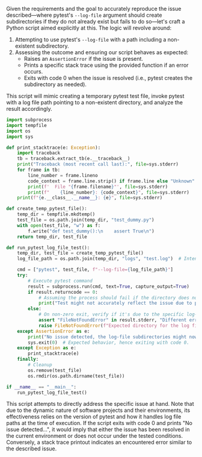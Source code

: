 Given the requirements and the goal to accurately reproduce the issue described—where pytest's `--log-file` argument should create subdirectories if they do not already exist but fails to do so—let's craft a Python script aimed explicitly at this. The logic will revolve around:

1. Attempting to use pytest's `--log-file` with a path including a non-existent subdirectory.
2. Assessing the outcome and ensuring our script behaves as expected:
    - Raises an `AssertionError` if the issue is present.
    - Prints a specific stack trace using the provided function if an error occurs.
    - Exits with code 0 when the issue is resolved (i.e., pytest creates the subdirectory as needed).

This script will mimic creating a temporary pytest test file, invoke pytest with a log file path pointing to a non-existent directory, and analyze the result accordingly.

```python
import subprocess
import tempfile
import os
import sys

def print_stacktrace(e: Exception):
    import traceback
    tb = traceback.extract_tb(e.__traceback__)
    print("Traceback (most recent call last):", file=sys.stderr)
    for frame in tb:
        line_number = frame.lineno
        code_context = frame.line.strip() if frame.line else "Unknown"
        print(f'  File "{frame.filename}"', file=sys.stderr)
        print(f"    {line_number}: {code_context}", file=sys.stderr)
    print(f"{e.__class__.__name__}: {e}", file=sys.stderr)

def create_temp_pytest_file():
    temp_dir = tempfile.mkdtemp()
    test_file = os.path.join(temp_dir, "test_dummy.py")
    with open(test_file, "w") as f:
        f.write("def test_dummy():\n    assert True\n")
    return temp_dir, test_file

def run_pytest_log_file_test():
    temp_dir, test_file = create_temp_pytest_file()
    log_file_path = os.path.join(temp_dir, "logs", "test.log")  # Intentional non-existing 'logs' subdirectory

    cmd = ["pytest", test_file, f"--log-file={log_file_path}"]
    try:
        # Execute pytest command
        result = subprocess.run(cmd, text=True, capture_output=True)
        if result.returncode == 0:
            # Assuming the process should fail if the directory does not get created; hence, a non-zero exit implies issue
            print("Test might not accurately reflect the issue due to pytest command success.")
        else:
            # On non-zero exit, verify if it's due to the specific log-file directory issue
            assert "FileNotFoundError" in result.stderr, "Different error than expected. Issue might be fixed or altered."
            raise FileNotFoundError(f"Expected directory for the log file was not created. Output:\n{result.stderr}")
    except AssertionError as e:
        print("No issue detected, the log-file subdirectories might now be created as expected.", file=sys.stderr)
        sys.exit(0)  # Expected behavior, hence exiting with code 0.
    except Exception as e:
        print_stacktrace(e)
    finally:
        # Cleanup
        os.remove(test_file)
        os.rmdir(os.path.dirname(test_file))

if __name__ == "__main__":
    run_pytest_log_file_test()
```

This script attempts to directly address the specific issue at hand. Note that due to the dynamic nature of software projects and their environments, its effectiveness relies on the version of pytest and how it handles log file paths at the time of execution. If the script exits with code 0 and prints "No issue detected...", it would imply that either the issue has been resolved in the current environment or does not occur under the tested conditions. Conversely, a stack trace printout indicates an encountered error similar to the described issue.